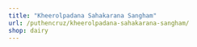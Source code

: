 ```yaml
---
title: "Kheerolpadana Sahakarana Sangham"
url: /puthencruz/kheerolpadana-sahakarana-sangham/
shop: dairy
---
```

